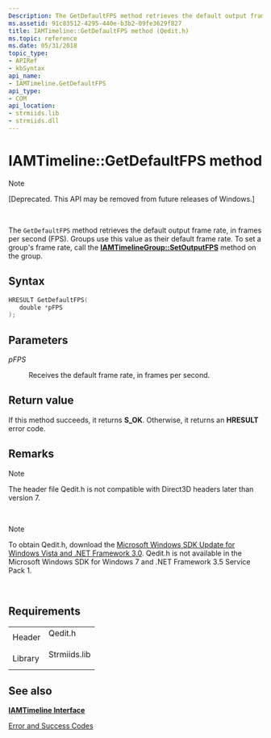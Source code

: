 ```yaml
---
Description: The GetDefaultFPS method retrieves the default output frame rate, in frames per second (FPS). Groups use this value as their default frame rate. To set a group's frame rate, call the IAMTimelineGroup::SetOutputFPS method on the group.
ms.assetid: 91c83512-4295-440e-b3b2-09fe3629f827
title: IAMTimeline::GetDefaultFPS method (Qedit.h)
ms.topic: reference
ms.date: 05/31/2018
topic_type: 
- APIRef
- kbSyntax
api_name: 
- IAMTimeline.GetDefaultFPS
api_type: 
- COM
api_location: 
- strmiids.lib
- strmiids.dll
---
```


# IAMTimeline::GetDefaultFPS method

> [!Note]  
> \[Deprecated. This API may be removed from future releases of Windows.\]

 

The `GetDefaultFPS` method retrieves the default output frame rate, in frames per second (FPS). Groups use this value as their default frame rate. To set a group's frame rate, call the [**IAMTimelineGroup::SetOutputFPS**](iamtimelinegroup-setoutputfps.md) method on the group.

## Syntax


```C++
HRESULT GetDefaultFPS(
   double *pFPS
);
```



## Parameters

<dl> <dt>

*pFPS* 
</dt> <dd>

Receives the default frame rate, in frames per second.

</dd> </dl>

## Return value

If this method succeeds, it returns **S\_OK**. Otherwise, it returns an **HRESULT** error code.

## Remarks

> [!Note]  
> The header file Qedit.h is not compatible with Direct3D headers later than version 7.

 

> [!Note]  
> To obtain Qedit.h, download the [Microsoft Windows SDK Update for Windows Vista and .NET Framework 3.0](https://msdn.microsoft.com/windowsvista/bb980924.aspx). Qedit.h is not available in the Microsoft Windows SDK for Windows 7 and .NET Framework 3.5 Service Pack 1.

 

## Requirements



|                    |                                                                                         |
|--------------------|-----------------------------------------------------------------------------------------|
| Header<br/>  | <dl> <dt>Qedit.h</dt> </dl>      |
| Library<br/> | <dl> <dt>Strmiids.lib</dt> </dl> |



## See also

<dl> <dt>

[**IAMTimeline Interface**](iamtimeline.md)
</dt> <dt>

[Error and Success Codes](error-and-success-codes.md)
</dt> </dl>

 

 




